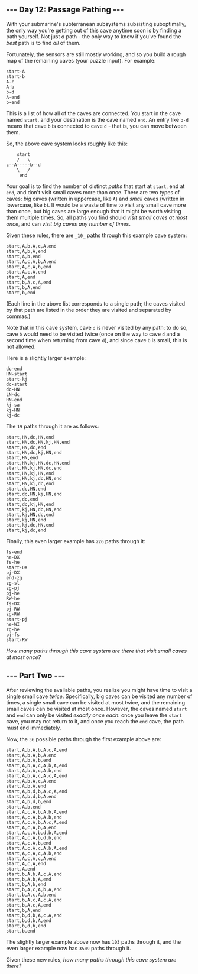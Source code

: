 ﻿
## --- Day 12: Passage Pathing ---

With your  submarine's subterranean subsystems subsisting suboptimally, the only way you're getting out of this cave anytime soon is by finding a path yourself. Not just  _a_  path - the only way to know if you've found the  _best_  path is to find  _all_  of them.

Fortunately, the sensors are still mostly working, and so you build a rough map of the remaining caves (your puzzle input). For example:

```
start-A
start-b
A-c
A-b
b-d
A-end
b-end

```

This is a list of how all of the caves are connected. You start in the cave named  `start`, and your destination is the cave named  `end`. An entry like  `b-d`  means that cave  `b`  is connected to cave  `d`  - that is, you can move between them.

So, the above cave system looks roughly like this:

```
    start
    /   \
c--A-----b--d
    \   /
     end

```

Your goal is to find the number of distinct  _paths_  that start at  `start`, end at  `end`, and don't visit small caves more than once. There are two types of caves:  _big_  caves (written in uppercase, like  `A`) and  _small_  caves (written in lowercase, like  `b`). It would be a waste of time to visit any small cave more than once, but big caves are large enough that it might be worth visiting them multiple times. So, all paths you find should  _visit small caves at most once_, and can  _visit big caves any number of times_.

Given these rules, there are  `_10_`  paths through this example cave system:

```
start,A,b,A,c,A,end
start,A,b,A,end
start,A,b,end
start,A,c,A,b,A,end
start,A,c,A,b,end
start,A,c,A,end
start,A,end
start,b,A,c,A,end
start,b,A,end
start,b,end

```

(Each line in the above list corresponds to a single path; the caves visited by that path are listed in the order they are visited and separated by commas.)

Note that in this cave system, cave  `d`  is never visited by any path: to do so, cave  `b`  would need to be visited twice (once on the way to cave  `d`  and a second time when returning from cave  `d`), and since cave  `b`  is small, this is not allowed.

Here is a slightly larger example:

```
dc-end
HN-start
start-kj
dc-start
dc-HN
LN-dc
HN-end
kj-sa
kj-HN
kj-dc

```

The  `19`  paths through it are as follows:

```
start,HN,dc,HN,end
start,HN,dc,HN,kj,HN,end
start,HN,dc,end
start,HN,dc,kj,HN,end
start,HN,end
start,HN,kj,HN,dc,HN,end
start,HN,kj,HN,dc,end
start,HN,kj,HN,end
start,HN,kj,dc,HN,end
start,HN,kj,dc,end
start,dc,HN,end
start,dc,HN,kj,HN,end
start,dc,end
start,dc,kj,HN,end
start,kj,HN,dc,HN,end
start,kj,HN,dc,end
start,kj,HN,end
start,kj,dc,HN,end
start,kj,dc,end

```

Finally, this even larger example has  `226`  paths through it:

```
fs-end
he-DX
fs-he
start-DX
pj-DX
end-zg
zg-sl
zg-pj
pj-he
RW-he
fs-DX
pj-RW
zg-RW
start-pj
he-WI
zg-he
pj-fs
start-RW

```

_How many paths through this cave system are there that visit small caves at most once?_


## --- Part Two ---

After reviewing the available paths, you realize you might have time to visit a single small cave  _twice_. Specifically, big caves can be visited any number of times, a single small cave can be visited at most twice, and the remaining small caves can be visited at most once. However, the caves named  `start`  and  `end`  can only be visited  _exactly once each_: once you leave the  `start`  cave, you may not return to it, and once you reach the  `end`  cave, the path must end immediately.

Now, the  `36`  possible paths through the first example above are:

```
start,A,b,A,b,A,c,A,end
start,A,b,A,b,A,end
start,A,b,A,b,end
start,A,b,A,c,A,b,A,end
start,A,b,A,c,A,b,end
start,A,b,A,c,A,c,A,end
start,A,b,A,c,A,end
start,A,b,A,end
start,A,b,d,b,A,c,A,end
start,A,b,d,b,A,end
start,A,b,d,b,end
start,A,b,end
start,A,c,A,b,A,b,A,end
start,A,c,A,b,A,b,end
start,A,c,A,b,A,c,A,end
start,A,c,A,b,A,end
start,A,c,A,b,d,b,A,end
start,A,c,A,b,d,b,end
start,A,c,A,b,end
start,A,c,A,c,A,b,A,end
start,A,c,A,c,A,b,end
start,A,c,A,c,A,end
start,A,c,A,end
start,A,end
start,b,A,b,A,c,A,end
start,b,A,b,A,end
start,b,A,b,end
start,b,A,c,A,b,A,end
start,b,A,c,A,b,end
start,b,A,c,A,c,A,end
start,b,A,c,A,end
start,b,A,end
start,b,d,b,A,c,A,end
start,b,d,b,A,end
start,b,d,b,end
start,b,end

```

The slightly larger example above now has  `103`  paths through it, and the even larger example now has  `3509`  paths through it.

Given these new rules,  _how many paths through this cave system are there?_